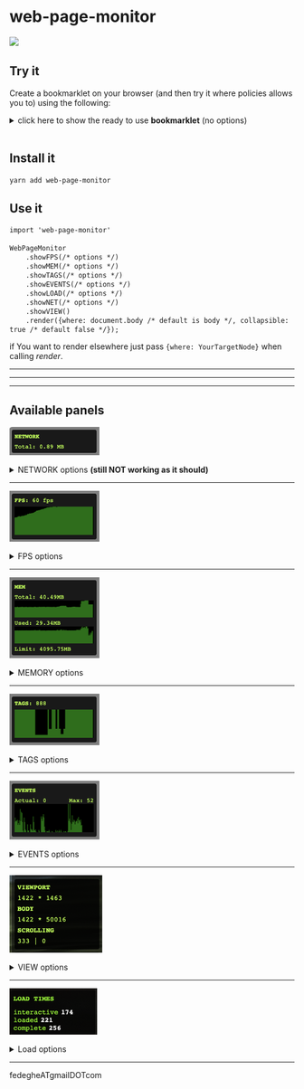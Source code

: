# web-page-monitor

[![](https://data.jsdelivr.com/v1/package/npm/web-page-monitor/badge)](https://www.jsdelivr.com/package/npm/web-page-monitor)

## Try it

Create a bookmarklet on your browser (and then try it where policies allows you to)  using the following: 

<details>
    <summary>click here to show the ready to use <strong>bookmarklet</strong> (no options)</summary>

<pre>
javascript:void(function(){(function()%20%7B'SecurityPolicyViolationEvent'%20in%20window%20%26%26%20window.addEventListener('securitypolicyviolation'%2Cfunction(e)%7Bswitch(e.type)%7Bcase%20'securitypolicyviolation'%3Aalert('Impossible%20to%20inject%20the%20monitor%20due%20to%20CSP%20(content%20security%20policy)')%3Bbreak%3B%7D%7D)%3Bvar%20url%3D%22https%3A%2F%2Fcdn.jsdelivr.net%2Fnpm%2Fweb-page-monitor%400.0.20%2Fdist%2Findex.js%22%2Cscript%3Ddocument.createElement('script')%3Bscript.onload%3Dfunction()%7Bvar%20already%3Ddocument.querySelectorAll('.monitor-panel%2C.monitor-panel-hidden').length%3Bif(!already)%7BWebPageMonitor.showNET().showFPS().showMEM(%7Bheight%3A30%7D).showTAGS(%7Bfrequency%3A10%7D).showEVENTS(%7Bfrequency%3A10%2Cexclude%3A%5B'onmousemove'%5D%7D).showVIEW().render(%7Bcollapsible%3Atrue%7D)%3B%7D%7D%3Bscript.setAttribute('src'%2Curl)%3Bdocument.getElementsByTagName('head').item(0).appendChild(script)%3B%7D)()%3B}())
</pre>

which comes from the following:
<pre>
(function() {
    'SecurityPolicyViolationEvent' in window
        &&
        window.addEventListener('securitypolicyviolation', function(e) {
            switch (e.type) {
                case 'securitypolicyviolation':
                    alert('Impossible to inject the monitor due to CSP (content security policy)');
                    break;
            }
        });

    var url = "https://cdn.jsdelivr.net/npm/web-page-monitor@0.0.16/dist/index.js",
        script = document.createElement('script');
    script.onload = function() {
        WebPageMonitor
            .showNET()
            .showFPS()
            .showMEM({
                height: 30,
            })
            .showLOAD({
                elements: [
                    'domInteractive',
                    'domContentLoadedEventStart',
                    'domComplete',
                ]
            })
            .showTAGS({
                frequency: 10,
            })
            .showEVENTS({
                frequency: 10,
                exclude: [
                    'onmousemove',
                ]
            })
            .showVIEW()
            .render({
                collapsible: true
            });
    };
    script.setAttribute('src', url);
    document.getElementsByTagName('head').item(0).appendChild(script);
})();
</pre>
</details>
<br>

## Install it  
``` sh
yarn add web-page-monitor
```

## Use it
```
import 'web-page-monitor'

WebPageMonitor
    .showFPS(/* options */)
    .showMEM(/* options */)
    .showTAGS(/* options */)
    .showEVENTS(/* options */)
    .showLOAD(/* options */)
    .showNET(/* options */)
    .showVIEW()
    .render({where: document.body /* default is body */, collapsible: true /* default false */});
```

if You want to render elsewhere just pass `{where: YourTargetNode}` when calling _render_.



<hr>
<hr>
<hr>

## Available panels 

![network monitor](https://raw.githubusercontent.com/fedeghe/web-page-monitor/master/img/network.png)

<div>
    <details>
        <summary>NETWORK options <strong>(still NOT working as it should)</strong></summary>
        <div>
            Shows the overall data network flow in MB. 
            Options available:
            <pre style="font-size:0.7em">{ 
    height: int // in px the height of the panel
}</pre>
        </div>
    </details>
</div>
<hr />



![memory monitor](https://raw.githubusercontent.com/fedeghe/web-page-monitor/master/img/fps.png)

<div>
    <details>
        <summary>FPS options</summary>
        <div>
            Shows the current rendering frames per seconds.  
            Options available:
            <pre style="font-size:0.7em">{ 
    height: int, // in px the height of the panel
    color: '#fede76' // the color fo the graph, default is `rgba(0,256,0, 0.5)`
}</pre>
        </div>
    </details>
</div>
<hr />


![memory monitor](https://raw.githubusercontent.com/fedeghe/web-page-monitor/master/img/mem.png)

<div>
    <details>
        <summary>MEMORY options</summary>
        <div>Shows the total and used instant memory in MB.  
            Options available:
            <pre style="font-size:0.7em">{ 
    height: int // in px the height of the panel
    color: '#fede76' // the color fo the graph, default is `rgba(0,256,0, 0.5)`
    frequency: 10 // the frequency of the update, default is 1
}</pre>
        </div>
    </details>
</div>
<hr />

![tags monitor](https://raw.githubusercontent.com/fedeghe/web-page-monitor/master/img/tags.png)

<div>
    <details>
        <summary>TAGS options</summary>
        <div>Shows how many nodes are in the page.  
            Options available:
            <pre style="font-size:0.7em">{ 
    height: int // in px the height of the panel
    color: '#fede76' // the color fo the graph, default is `rgba(0,256,0, 0.5)`
    frequency: 10 // the frequency of the update, default is 1
}</pre>
        </div>
    </details>
</div>
<hr />

![GitHub Logo](https://raw.githubusercontent.com/fedeghe/web-page-monitor/master/img/events.png)

<div>
    <details>
        <summary>EVENTS options</summary>
        <div>Shows the instant number of occurring events whithin the period .  
            Options available:
            <pre style="font-size:0.7em">{ 
    height: int // in px the height of the panel
    color: '#fede76' // the color fo the graph, default is `rgba(0,256,0, 0.5)`
    frequency: 10 // the frequency of the update, default is 1,
    exclude: ['onmousemove'] // exclude one or more events, there are a lot
}</pre>
            <p>just to have an idea the following are those possible on webkit</p>
        <pre style="font-size:0.7em">
onsearch, onappinstalled, onbeforeinstallprompt, onabort, onblur, 
oncancel, oncanplay, oncanplaythrough, onchange, onclick, onclose, 
oncontextmenu, oncuechange, ondblclick, ondrag, ondragend, ondragenter, 
ondragleave, ondragover, ondragstart, ondrop, ondurationchange, onemptied, 
onended, onerror, onfocus, onformdata, oninput, oninvalid, onkeydown, 
onkeypress, onkeyup, onload, onloadeddata, onloadedmetadata, onloadstart, 
onmousedown, onmouseenter, onmouseleave, onmousemove, onmouseout, 
onmouseover, onmouseup, onmousewheel, onpause, onplay, onplaying, 
onprogress, onratechange, onreset, onresize, onscroll, onseeked, 
onseeking, onselect, onstalled, onsubmit, onsuspend, ontimeupdate, 
ontoggle, onvolumechange, onwaiting, onwebkitanimationend, 
onwebkitanimationiteration, onwebkitanimationstart, onwebkittransitionend, 
onwheel, onauxclick, ongotpointercapture, onlostpointercapture, 
onpointerdown, onpointermove, onpointerup, onpointercancel, onpointerover, 
onpointerout, onpointerenter, onpointerleave, onselectstart, 
onselectionchange, onanimationend, onanimationiteration, onanimationstart, 
ontransitionrun, ontransitionstart, ontransitionend, ontransitioncancel, 
onafterprint, onbeforeprint, onbeforeunload, onhashchange, 
onlanguagechange, onmessage, onmessageerror, onoffline, ononline, 
onpagehide, onpageshow, onpopstate, onrejectionhandled, onstorage, 
onunhandledrejection, onunload, ondevicemotion, ondeviceorientation, 
ondeviceorientationabsolute, onpointerrawupdate
        </pre> 
        </div>
    </details>
</div>

<hr />

![tags monitor](https://raw.githubusercontent.com/fedeghe/web-page-monitor/master/img/view.png)

<div>
    <details>
        <summary>VIEW options</summary>
        <div>Shows viewport size, body size and scrolling values.</div>
    </details>
</div>
<hr />


![tags monitor](https://raw.githubusercontent.com/fedeghe/web-page-monitor/master/img/load.png)

<div>
    <details>
        <summary>Load options</summary>
        <div>Shows browser metrics from `performance.timing`.</div>
        <p>all the following are available</p>
        <pre style="font-size:0.7em">
navigationStart, unloadEventStart, unloadEventEnd, redirectStart, 
redirectEnd, fetchStart, domainLookupStart, domainLookupEnd, connectStart, 
connectEnd, secureConnectionStart, requestStart, responseStart, 
responseEnd, domLoading, domInteractive, domContentLoadedEventStart, 
domContentLoadedEventEnd, domComplete, loadEventStart, loadEventEnd
        </pre> 
    </details>
</div>






<hr />
fedegheATgmailDOTcom


